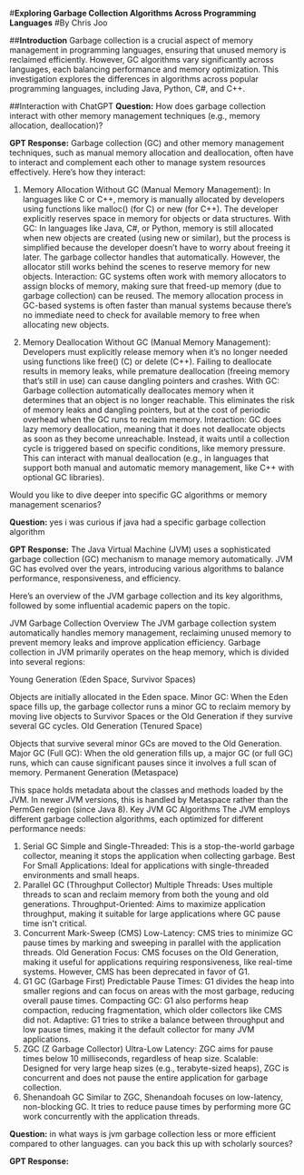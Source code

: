 #**Exploring Garbage Collection Algorithms Across Programming Languages**
#By Chris Joo

##**Introduction**
Garbage collection is a crucial aspect of memory management in programming languages, ensuring that unused memory is reclaimed efficiently. However, GC algorithms vary significantly across languages, each balancing performance and memory optimization. This investigation explores the differences in algorithms across popular programming languages, including Java, Python, C#, and C++.

##Interaction with ChatGPT
**Question:** How does garbage collection interact with other memory management techniques (e.g., memory allocation, deallocation)?

**GPT Response:**
Garbage collection (GC) and other memory management techniques, such as manual memory allocation and deallocation, often have to interact and complement each other to manage system resources effectively. Here’s how they interact:

1. Memory Allocation
Without GC (Manual Memory Management): In languages like C or C++, memory is manually allocated by developers using functions like malloc() (for C) or new (for C++). The developer explicitly reserves space in memory for objects or data structures.
With GC: In languages like Java, C#, or Python, memory is still allocated when new objects are created (using new or similar), but the process is simplified because the developer doesn’t have to worry about freeing it later. The garbage collector handles that automatically. However, the allocator still works behind the scenes to reserve memory for new objects.
Interaction: GC systems often work with memory allocators to assign blocks of memory, making sure that freed-up memory (due to garbage collection) can be reused. The memory allocation process in GC-based systems is often faster than manual systems because there’s no immediate need to check for available memory to free when allocating new objects.

2. Memory Deallocation
Without GC (Manual Memory Management): Developers must explicitly release memory when it’s no longer needed using functions like free() (C) or delete (C++). Failing to deallocate results in memory leaks, while premature deallocation (freeing memory that’s still in use) can cause dangling pointers and crashes.
With GC: Garbage collection automatically deallocates memory when it determines that an object is no longer reachable. This eliminates the risk of memory leaks and dangling pointers, but at the cost of periodic overhead when the GC runs to reclaim memory.
Interaction: GC does lazy memory deallocation, meaning that it does not deallocate objects as soon as they become unreachable. Instead, it waits until a collection cycle is triggered based on specific conditions, like memory pressure. This can interact with manual deallocation (e.g., in languages that support both manual and automatic memory management, like C++ with optional GC libraries).

Would you like to dive deeper into specific GC algorithms or memory management scenarios?

**Question:** yes i was curious if java had a specific garbage collection algorithm

**GPT Response:** 
The Java Virtual Machine (JVM) uses a sophisticated garbage collection (GC) mechanism to manage memory automatically. JVM GC has evolved over the years, introducing various algorithms to balance performance, responsiveness, and efficiency.

Here’s an overview of the JVM garbage collection and its key algorithms, followed by some influential academic papers on the topic.

JVM Garbage Collection Overview
The JVM garbage collection system automatically handles memory management, reclaiming unused memory to prevent memory leaks and improve application efficiency. Garbage collection in JVM primarily operates on the heap memory, which is divided into several regions:

Young Generation (Eden Space, Survivor Spaces)

Objects are initially allocated in the Eden space.
Minor GC: When the Eden space fills up, the garbage collector runs a minor GC to reclaim memory by moving live objects to Survivor Spaces or the Old Generation if they survive several GC cycles.
Old Generation (Tenured Space)

Objects that survive several minor GCs are moved to the Old Generation.
Major GC (Full GC): When the old generation fills up, a major GC (or full GC) runs, which can cause significant pauses since it involves a full scan of memory.
Permanent Generation (Metaspace)

This space holds metadata about the classes and methods loaded by the JVM. In newer JVM versions, this is handled by Metaspace rather than the PermGen region (since Java 8).
Key JVM GC Algorithms
The JVM employs different garbage collection algorithms, each optimized for different performance needs:

1. Serial GC
Simple and Single-Threaded: This is a stop-the-world garbage collector, meaning it stops the application when collecting garbage.
Best For Small Applications: Ideal for applications with single-threaded environments and small heaps.
2. Parallel GC (Throughput Collector)
Multiple Threads: Uses multiple threads to scan and reclaim memory from both the young and old generations.
Throughput-Oriented: Aims to maximize application throughput, making it suitable for large applications where GC pause time isn't critical.
3. Concurrent Mark-Sweep (CMS)
Low-Latency: CMS tries to minimize GC pause times by marking and sweeping in parallel with the application threads.
Old Generation Focus: CMS focuses on the Old Generation, making it useful for applications requiring responsiveness, like real-time systems. However, CMS has been deprecated in favor of G1.
4. G1 GC (Garbage First)
Predictable Pause Times: G1 divides the heap into smaller regions and can focus on areas with the most garbage, reducing overall pause times.
Compacting GC: G1 also performs heap compaction, reducing fragmentation, which older collectors like CMS did not.
Adaptive: G1 tries to strike a balance between throughput and low pause times, making it the default collector for many JVM applications.
5. ZGC (Z Garbage Collector)
Ultra-Low Latency: ZGC aims for pause times below 10 milliseconds, regardless of heap size.
Scalable: Designed for very large heap sizes (e.g., terabyte-sized heaps), ZGC is concurrent and does not pause the entire application for garbage collection.
6. Shenandoah GC
Similar to ZGC, Shenandoah focuses on low-latency, non-blocking GC. It tries to reduce pause times by performing more GC work concurrently with the application threads.

**Question:** in what ways is jvm garbage collection less or more efficient compared to other languages. can you back this up with scholarly sources?

**GPT Response:**

